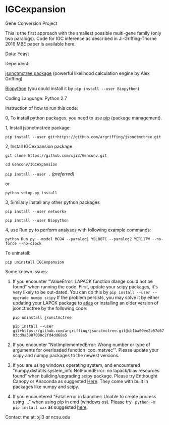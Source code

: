 IGCexpansion
=======

Gene Conversion Project

This is the first approach with the smallest possible multi-gene family (only two paralogs). Code for IGC inference as described in Ji-Griffing-Thorne 2016 MBE paper is available here.

Data: Yeast

Dependent: 

[jsonctmctree package](http://jsonctmctree.readthedocs.org/en/latest/) (powerful likelihood  calculation 
engine by Alex Griffing)

[Biopython](http://biopython.org/wiki/Biopython) (you could install it by `pip install --user Biopython`)

Coding Language: Python 2.7

Instruction of how to run this code:

0, To install python packages, you need to use [pip](https://pip.pypa.io/en/stable/installing/) (package management). 

1, Install jsonctmctree package:

`
pip install --user git+https://github.com/argriffing/jsonctmctree.git
`

2, Install IGCexpansion package:

`
git clone https://github.com/xji3/Genconv.git
`

`
cd Genconv/IGCexpansion
`

`
pip install --user .
`  _(preferred)_

or

`
python setup.py install
`  


3, Similarly install any other python packages

`
pip install --user networkx
`

`
pip install --user Biopython
`


4, use Run.py to perform analyses with following example commands:

`
python Run.py --model MG94 --paralog1 YBL087C --paralog2 YER117W --no-force --no-clock
`


To uninstall:

`
pip uninstall IGCexpansion
`

Some known issues:

1. If you encounter "ValueError: LAPACK function dlange could not be found" when running the code. First, update your scipy packages, it's very likely to be out-dated. You can do this by
`
pip install --user --upgrade numpy scipy
`
If the problem persists, you may solve it by either updating your LAPCK package to [atlas](http://math-atlas.sourceforge.net/) or installing an older version of jsonctmctree by the following code:

	`pip uninstall jsonctmctree`

	`pip install --user git+https://github.com/argriffing/jsonctmctree.git@cb1ba60ee2b57d6703cd9a3987000c2fd4dd68a5`

2. If you encounter "NotImplementedError: Wrong number or type of arguments for overloaded function 'coo_matvec'". Please update your scipy and numpy packages to the newest versions.

3. If you are using windows operating system, and encountered "numpy.distutils.system_info.NotFoundError: no lapack/blas resources found" when building/upgrading scipy package. Please try Enthought Canopy or Anaconda as suggested [Here](http://docs.scipy.org/doc/numpy-1.10.1/user/install.html#id4). They come with built in packages like numpy and scipy. 

4. If you encountered "Fatal error in launcher: Unable to create process using ..." when using pip in cmd (windows os). Please try ` python -m pip install xxx` as suggested [here](http://stackoverflow.com/questions/24627525/fatal-error-in-launcher-unable-to-create-process-using-c-program-files-x86).



Contact me at:
xji3 _at_ ncsu.edu
